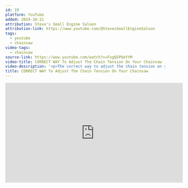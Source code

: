 ```yaml
---
id: 19
platform: YouTube
added: 2024-10-21
attribution: Steve's Small Engine Saloon
attribution-link: https://www.youtube.com/@StevesSmallEngineSaloon
tags:
  - youtube
  - chainsaw
video-tags:
  - chainsaw
source-link: https://www.youtube.com/watch?v=FxgQSPQeYYM
video-title: CORRECT WAY To Adjust The Chain Tension On Your Chainsaw
video-description: '<p>The correct way to adjust the chain tension on your chainsaw is fairly critical. If its too loose or too tight it can cause damage to the saw or yourself! This video is for ALL chainsaw makes and models, including Stihl, Husqvarva, Echo, Etc.... </p><p>In this video Steve is going to show you the correct way to adjust the tension of your chainsaw chain. He will show you where to find your adjustments screws, how to move the bar so it is the correct position when tightening the screws and where that chain should be holding itself to the bar when it gets tightened.</p><p>👍Please click the like button and tell me what you think of this video in the comments section below. 👇👇👇 </p><p>✅Need The proper tool? Check out this chainsaw wrench ➜ <a href="https://www.youtube.com/redirect?event=video_description&amp;redir_token=QUFFLUhqbGtZTXZKMlhTc1l3ZFJfckhFSHpFRGlMeW91d3xBQ3Jtc0trdC13Uk5KUUdtcDVteTNyRzZKVTB6TGUySXI3d2M0Qk95QVNTMWxCOVBRNUpXR2F4dmo0THJKcWYxand2WWtKUFRHNl9CMW54dWJPY2hGeTBMVlFiQi1nakRVaDl0aVhTNnZJRjUzSXdlamg1d1lvYw&amp;q=http%3A%2F%2Famzn.to%2F2iMUIIf&amp;v=FxgQSPQeYYM">http://amzn.to/2iMUIIf</a> </p><p>For more videos like this, check out: 👉Top 5 Reasons A Chainsaw Won&#39;t Start ➜    <a href="https://www.youtube.com/watch?v=5Qit2CZFw6M&amp;t=0s"><img src="https://www.gstatic.com/youtube/img/watch/yt_favicon.png" alt=""> • How To Fix A Chainsaw That Won&#39;t Start</a><br>👉Correct Way To Sharpen A Chainsaw ➜    <a href="https://www.youtube.com/watch?v=-GIxowey6IQ&amp;t=0s"><img src="https://www.gstatic.com/youtube/img/watch/yt_favicon.png" alt=""> • CORRECT WAY To SHARPEN A Chainsaw (St...</a><br>👉Repair A Chainsaw That Cuts Crooked ➜    <a href="https://www.youtube.com/watch?v=AgCZxee2NPA&amp;t=0s"><img src="https://www.gstatic.com/youtube/img/watch/yt_favicon.png" alt=""> • How To Repair A Chainsaw That Cuts Cr...</a><br>👉Fix A ChainSaw If It Won&#39;t Oil The Bar And Chain ➜    <a href="https://www.youtube.com/watch?v=6zscOSrFQjA&amp;t=0s"><img src="https://www.gstatic.com/youtube/img/watch/yt_favicon.png" alt=""> • How To Fix A ChainSaw If It Won&#39;t Oil...</a>   </p><p>🔧WELCOME to the Steve’s Small Engine Saloon YouTube channel! Here you will find a vast library of easy do it yourself repair videos for all types of small engine equipment like chainsaws, weed eaters, hedge trimmers, brush cutters, leaf blowers, lawn mowers, pressure washers, generators, riding lawn mowers and so much more. I have been a small engine mechanic for over 30 years and my videos are absolutely loaded with tips and tricks that I have learned and want to pass on to YOU. 🙂 </p><p>👉SUBSCRIBE for more free repair videos ➜    <a href="https://www.youtube.com/channel/UCpqca7L2YYDN-BIHUQ2TfAA"><img src="https://www.gstatic.com/youtube/img/watch/yt_favicon.png" alt=""> / @stevessmallenginesaloon</a>   and don’t miss another video by turning on the bell notification 🔔</p><p>👉JOIN this channel to get access to perks 🤩 here ➜    <a href="https://www.youtube.com/channel/UCpqca7L2YYDN-BIHUQ2TfAA/join"><img src="https://www.gstatic.com/youtube/img/watch/yt_favicon.png" alt=""> / @stevessmallenginesaloon</a>   ⭐Members-only have cool access to badges, emojis and exclusive content as well as a way to help support the channel.⭐ </p><p>You can connect with Steve here too:✅Visit Steve’s WEBSITE ➜ <a href="https://www.youtube.com/redirect?event=video_description&amp;redir_token=QUFFLUhqbmxnYXpsYTUtdGNsczQwUWEzY3VNN3hQMkRzUXxBQ3Jtc0tsS0Z1UV9Ya252VFpTa3FNckpjU0JXb3VyR1dKcHktdDhnUG1YZ3RpT3ZmTjRzMEVpYmREbDRSU29fSU9rQnNtMVpxLUdrcjQ3WUNzTG1SMzAzMXVneC1tR3lFZENDdFZESzBCTHljRmZEYjZRcGI2dw&amp;q=http%3A%2F%2Fwww.stevessmallenginesaloon.com%2F&amp;v=FxgQSPQeYYM">http://www.stevessmallenginesaloon.com/</a>✅Visit Steve’s PARTS &amp; TOOL STORE ➜ <a href="https://www.youtube.com/redirect?event=video_description&amp;redir_token=QUFFLUhqbWFic0lBVndfR3p6NWRPVFdiYkQyVmRNT0NZQXxBQ3Jtc0trbEMxRXNzQXMtN2xaWldoREJXS2x3cDdiTUlhNi1sM0hxaXdDSC1adlZuRDRrNGRBYTM3TEV0aHRlYUwzSTk4Y0dzZkdvN3lEU1FBWTRCMUVTZzg1Z240NjVZVzRqa2EtWE1nQXd1OTR1NU4yX01DRQ&amp;q=https%3A%2F%2Fwww.amazon.com%2Fshop%2Fstevessmallenginesaloon&amp;v=FxgQSPQeYYM">https://www.amazon.com/shop/stevessma...</a>✅Follow Steve on FACEBOOK ➜   <a href="https://www.youtube.com/redirect?event=video_description&amp;redir_token=QUFFLUhqbUpGeXVNblhZbGdsZ2xLRjFHcmtUZVR6Tm9Bd3xBQ3Jtc0tuclhSYUVuQlhxM28zMlYxX3dUX0V0VG9ObUZWRUdiNG9sa0p0bEtXYXhrRzlYTVM2SEV0WWExU1RlZlJOU2xwbXB4X1gyR0xYVVM4ME5wSU5qbU9SbzRzT0RsRHJqRFBBMGlRX19BTXdOVThfSmZBWQ&amp;q=https%3A%2F%2Fwww.facebook.com%2Fstevessmallenginesaloon&amp;v=FxgQSPQeYYM"><img src="https://www.gstatic.com/youtube/img/watch/social_media/facebook_1x.png" alt=""> / stevessmallenginesaloon</a><br>✅Follow Steve on INSTAGRAM ➜   <a href="https://www.youtube.com/redirect?event=video_description&amp;redir_token=QUFFLUhqbXNOX0ZCSkpoZFZpTU1GOWNUbTJGazhnbi0tZ3xBQ3Jtc0trTXFqS3BENXcwSEtWV0NrUzZxSVpic2d6SkkwUXpFa3o0NjZYeEMzOUhabWlYN3plSkFTeV9DbU42cDVBajltSDM0eU94WnlGRGMwRXZrVUJmYTdTaFJFQXp3bUdTQlRiSWZCbFZJNDNNXzAzOTVQZw&amp;q=https%3A%2F%2Fwww.instagram.com%2Fstevessmallenginesaloon%2F&amp;v=FxgQSPQeYYM"><img src="https://www.gstatic.com/youtube/img/watch/social_media/instagram_1x.png" alt=""> / stevessmallenginesaloon</a><br>✅Follow Steve on TWITTER ➜   <a href="https://www.youtube.com/redirect?event=video_description&amp;redir_token=QUFFLUhqbFRuVXhPWE9ncDJxZnNWcmdOOVZCeU9pdlkwUXxBQ3Jtc0tuX2w0a0FtQzVGTFJWU2JIakxmWXgxOFQtMjZxaXBUZ1FkbjQtQTJvUllRVS1GMlpxYXNpVGt1UENRUERSQU5hY0RqM0NGZ0VYYk5ab3Y2Vl9nUTN5eHhrMGpzRmVsa2pPWEEtdFlSLWd3OUxkQnozRQ&amp;q=https%3A%2F%2Ftwitter.com%2FSteveSaloon&amp;v=FxgQSPQeYYM"><img src="https://www.gstatic.com/youtube/img/watch/social_media/twitter_1x_v2.png" alt=""> / stevesaloon</a><br>✅Follow Steve on TIKTOK ➜   <a href="https://www.youtube.com/redirect?event=video_description&amp;redir_token=QUFFLUhqbTkzWmQ2T1BrajFGM09zTXNWcFZNX2ZLNHdBZ3xBQ3Jtc0ttRDl6OEtvTmFNMjlDNDc5MFVCNmdzZlRRNk8zZGp2aU5jYnhYdXpkVG9OUlBGdjJkNGdyMTE1N0VEOXJuWVZTOFVhMU5TWk5pblZWZ3lLWFViTmlORDlUblVlX3U0elpmLXpNbkRUdGtMTVU0WVlGMA&amp;q=https%3A%2F%2Fwww.tiktok.com%2F%40stevessmallenginesaloon&amp;v=FxgQSPQeYYM"><img src="https://www.gstatic.com/youtube/img/watch/social_media/tiktok_1x.png" alt=""> / stevessmallenginesaloon</a>   </p><p>❤️Thank you for watching!! If I saved you some money with this video, please consider supporting my efforts with a donation ➜ <a href="https://www.youtube.com/redirect?event=video_description&amp;redir_token=QUFFLUhqa2NjZVduMjhHekZBRFEtM1dRUE1QbnJZTUJEQXxBQ3Jtc0trei1WdGlLN1JIUGhNLTkxS21hc2xrRXpqdElkOTA0OFozWUFRSW85bUotYmc4MXR3R082Q2pxOVA5anBWeEx1bTJxZHBldkFDTm1Qai1TRDJQYkZXTkxraWt3UUFVNmoxR0wxNWJncGFaa2dpTHhXMA&amp;q=https%3A%2F%2Fwww.paypal.com%2Fcgi-bin%2Fwebscr%3Fcmd%3D_s-xclick%26hosted_button_id%3DJRVNJVHEDHRD2&amp;v=FxgQSPQeYYM">https://www.paypal.com/cgi-bin/webscr...</a> </p><p>💡If you have an idea or suggestion for a video, please fill out this form ➜ <a href="https://www.youtube.com/redirect?event=video_description&amp;redir_token=QUFFLUhqbllzUW9ydWtlbkNBSmhjLXZ1RXZWM3IybE5RZ3xBQ3Jtc0tuMzlocWtFRFpnOE9XVW8yVF9YYnNfUFRRa0l4RXljbmNEcTBlWV9wcUNrTV9OMXpSQjhsMjZZNzdIb2NRQlBTbV93d0xiRjZ1MjlUVjN0RktWOEprT1VuaTVoRFlhQU4tenRJVWZ3cUk2Ukh3Zlc5TQ&amp;q=https%3A%2F%2Fwww.stevessmallenginesaloon.com%2Fvideo-suggestions.html&amp;v=FxgQSPQeYYM">https://www.stevessmallenginesaloon.c...</a> </p><p>If you choose to try one of the suggestions made in this video, you do so at your own risk. No information contained in this video shall create any express or implied warranty or guarantee of any kind. Any injury, damage or loss that may result from the improper use of tools, equipment or information contained in this video is the sole responsibility of the viewer and not Steve’s Small Engine Saloon Inc. Please ensure that you take all proper recommended safety measures before attempting any project. Steve’s Small Engine Saloon Inc. assumes no liability for property damage or injury incurred as a result of any of the information contained in this video. As an Amazon Associate I earn from qualifying purchases.</p>'
title: CORRECT WAY To Adjust The Chain Tension On Your Chainsaw
---
```


<iframe width="560" height="315" src="https://www.youtube-nocookie.com/embed/FxgQSPQeYYM?si=yBdGAQqzgRXXzP0v" title="YouTube video player" frameborder="0" allow="accelerometer; autoplay; clipboard-write; encrypted-media; gyroscope; picture-in-picture; web-share" referrerpolicy="strict-origin-when-cross-origin" allowfullscreen></iframe>
